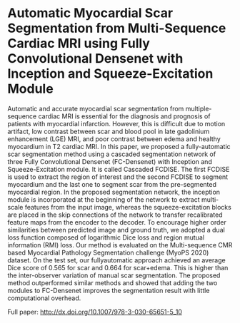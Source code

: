 # Automatic Myocardial Scar Segmentation from Multi-Sequence Cardiac MRI using Fully Convolutional Densenet with Inception and Squeeze-Excitation Module
Automatic and accurate myocardial scar segmentation from
multiple-sequence cardiac MRI is essential for the diagnosis and prognosis of patients with myocardial infarction. However, this is difficult
due to motion artifact, low contrast between scar and blood pool in late
gadolinium enhancement (LGE) MRI, and poor contrast between edema
and healthy myocardium in T2 cardiac MRI. In this paper, we proposed
a fully-automatic scar segmentation method using a cascaded segmentation network of three Fully Convolutional Densenet (FC-Densenet) with
Inception and Squeeze-Excitation module. It is called Cascaded FCDISE.
The first FCDISE is used to extract the region of interest and the second FCDISE to segment myocardium and the last one to segment scar
from the pre-segmented myocardial region. In the proposed segmentation
network, the inception module is incorporated at the beginning of the
network to extract multi-scale features from the input image, whereas
the squeeze-excitation blocks are placed in the skip connections of the
network to transfer recalibrated feature maps from the encoder to the
decoder. To encourage higher order similarities between predicted image
and ground truth, we adopted a dual loss function composed of logarithmic Dice loss and region mutual information (RMI) loss. Our method is
evaluated on the Multi-sequence CMR based Myocardial Pathology Segmentation challenge (MyoPS 2020) dataset. On the test set, our fullyautomatic approach achieved an average Dice score of 0.565 for scar and
0.664 for scar+edema. This is higher than the inter-observer variation
of manual scar segmentation. The proposed method outperformed similar methods and showed that adding the two modules to FC-Densenet
improves the segmentation result with little computational overhead.

Full paper: http://dx.doi.org/10.1007/978-3-030-65651-5_10

